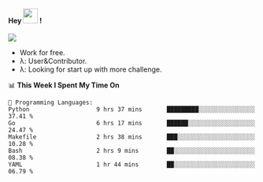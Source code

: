 
#### Hey <img src="https://media.giphy.com/media/hvRJCLFzcasrR4ia7z/giphy.gif" width="30"> !
![](https://komarev.com/ghpvc/?username=your-github-username)
- Work for free.
- λ: User&Contributor. 
- λ: Looking for start up with more challenge.

<!--START_SECTION:waka-->
📊 **This Week I Spent My Time On** 

```text
💬 Programming Languages: 
Python                   9 hrs 37 mins       █████████░░░░░░░░░░░░░░░░   37.41 % 
Go                       6 hrs 17 mins       ██████░░░░░░░░░░░░░░░░░░░   24.47 % 
Makefile                 2 hrs 38 mins       ███░░░░░░░░░░░░░░░░░░░░░░   10.28 % 
Bash                     2 hrs 9 mins        ██░░░░░░░░░░░░░░░░░░░░░░░   08.38 % 
YAML                     1 hr 44 mins        ██░░░░░░░░░░░░░░░░░░░░░░░   06.79 % 
```


<!--END_SECTION:waka-->
